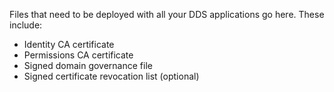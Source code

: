 Files that need to be deployed with all your DDS applications go here.
These include:
+ Identity CA certificate
+ Permissions CA certificate
+ Signed domain governance file
+ Signed certificate revocation list (optional)